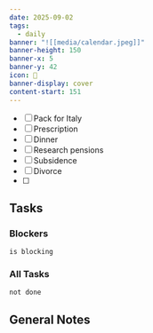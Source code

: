 ```yaml
---
date: 2025-09-02
tags:
  - daily
banner: "![[media/calendar.jpeg]]"
banner-height: 150
banner-x: 5
banner-y: 42
icon: 📆
banner-display: cover
content-start: 151
---
```

- [ ] Pack for Italy
- [ ] Prescription
- [ ] Dinner
- [ ] Research pensions
- [ ] Subsidence
- [ ] Divorce
- [ ] 
## Tasks

### Blockers
```tasks
is blocking
```

### All Tasks
```tasks
not done
```

## General Notes
